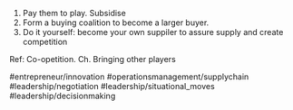 1. Pay them to play. Subsidise
2. Form a buying coalition to become a larger buyer.
3. Do it yourself: become your own suppiler to assure supply and create competition

Ref: Co-opetition. Ch. Bringing other players

#entrepreneur/innovation #operationsmanagement/supplychain #leadership/negotiation #leadership/situational_moves #leadership/decisionmaking 